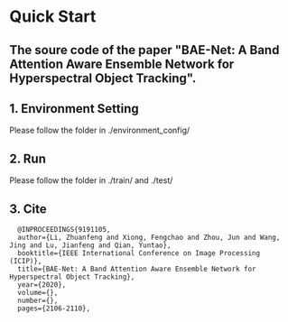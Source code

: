 # Quick Start

## The soure code of the paper "BAE-Net: A Band Attention Aware Ensemble Network for Hyperspectral Object Tracking".

## 1. Environment Setting
Please follow the folder in ./environment_config/

## 2. Run
Please follow the folder in ./train/  and ./test/

## 3. Cite
```
  @INPROCEEDINGS{9191105,
  author={Li, Zhuanfeng and Xiong, Fengchao and Zhou, Jun and Wang, Jing and Lu, Jianfeng and Qian, Yuntao},
  booktitle={IEEE International Conference on Image Processing (ICIP)}, 
  title={BAE-Net: A Band Attention Aware Ensemble Network for Hyperspectral Object Tracking}, 
  year={2020},
  volume={},
  number={},
  pages={2106-2110},
```
